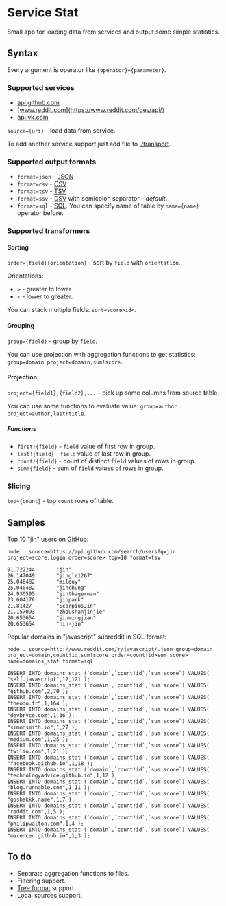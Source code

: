 # Service Stat

Small app for loading data from services and output some simple statistics.

## Syntax

Every argument is operator like `{operator}={parameter}`.

### Supported services

* [api.github.com](https://developer.github.com/v3/)
* [www.reddit.com](https://www.reddit.com/dev/api/)
* [api.vk.com](https://new.vk.com/dev/)

`source={uri}` - load data from service. 

To add another service support just add file to [./transport](transport).

### Supported output formats

* `format=json` - [JSON](https://en.wikipedia.org/wiki/JSON)
* `format=csv` - [CSV](https://en.wikipedia.org/wiki/Comma-separated_values)
* `format=tsv` - [TSV](https://en.wikipedia.org/wiki/Tab-separated_values)
* `format=ssv` - [DSV](https://en.wikipedia.org/wiki/Delimiter-separated_values) with semicolon separator - *default*.
* `format=sql` - [SQL](https://en.wikipedia.org/wiki/SQL). You can specify name of table by `name={name}` operator before.

### Supported transformers

#### Sorting

`order={field}{orientation}` - sort by `field` with `orientation`.

Orientations: 

* `>` - greater to lower
* `<` - lower to greater. 

You can stack multiple fields: `sort=score>id<`.

#### Grouping

`group={field}` - group by `field`.

You can use projection with aggregation functions to get statistics: `group=domain project=domain,sum!score`.

#### Projection

`project={field1},{field2},...` - pick up some columns from source table.

You can use some functions to evaluate value: `group=author project=author,last!title`.

##### Functions

* `first!{field}` - `field` value of first row in group.
* `last!{field}` - `field` value of last row in group.
* `count!{field}` - count of distinct `field` values of rows in group.
* `sum!{field}` - sum of `field` values of rows in group.

### Slicing

`top={count}` - top `count` rows of table.

## Samples

Top 10 "jin" users on GitHub:

```
node . source=https://api.github.com/search/users?q=jin project=score,login order=score> top=10 format=tsv

91.722244       "jin"
26.147049       "jingle1267"
25.046482       "milooy"
25.046482       "jinchung"
24.930595       "jinthagerman"
23.604176       "jinpark"
21.81427        "ScorpiusJin"
21.157093       "zhoushanjinjie"
20.653654       "jinmingjian"
20.653654       "nin-jin"
```

Popular domains in "javascript" subreddit in SQL format:

```
node . source=http://www.reddit.com/r/javascript/.json group=domain project=domain,count!id,sum!score order=count!id>sum!score> name=domains_stat format=sql

INSERT INTO domains_stat (`domain`,`count!id`,`sum!score`) VALUES( "self.javascript",12,121 );
INSERT INTO domains_stat (`domain`,`count!id`,`sum!score`) VALUES( "github.com",2,70 );
INSERT INTO domains_stat (`domain`,`count!id`,`sum!score`) VALUES( "theodo.fr",1,164 );
INSERT INTO domains_stat (`domain`,`count!id`,`sum!score`) VALUES( "devbryce.com",1,36 );
INSERT INTO domains_stat (`domain`,`count!id`,`sum!score`) VALUES( "simonsmith.io",1,27 );
INSERT INTO domains_stat (`domain`,`count!id`,`sum!score`) VALUES( "medium.com",1,25 );
INSERT INTO domains_stat (`domain`,`count!id`,`sum!score`) VALUES( "twilio.com",1,21 );
INSERT INTO domains_stat (`domain`,`count!id`,`sum!score`) VALUES( "facebook.github.io",1,18 );
INSERT INTO domains_stat (`domain`,`count!id`,`sum!score`) VALUES( "technologyadvice.github.io",1,12 );
INSERT INTO domains_stat (`domain`,`count!id`,`sum!score`) VALUES( "blog.runnable.com",1,11 );
INSERT INTO domains_stat (`domain`,`count!id`,`sum!score`) VALUES( "goshakkk.name",1,7 );
INSERT INTO domains_stat (`domain`,`count!id`,`sum!score`) VALUES( "reddit.com",1,5 );
INSERT INTO domains_stat (`domain`,`count!id`,`sum!score`) VALUES( "philipwalton.com",1,4 );
INSERT INTO domains_stat (`domain`,`count!id`,`sum!score`) VALUES( "maxencec.github.io",1,3 );
```

## To do

* Separate aggregation functions to files.
* Filtering support.
* [Tree format](https://github.com/nin-jin/tree.d) support.
* Local sources support.
